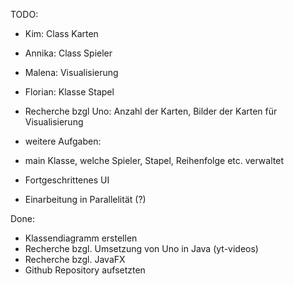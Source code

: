 TODO:
- Kim: Class Karten
- Annika: Class Spieler
- Malena: Visualisierung
- Florian: Klasse Stapel
- Recherche bzgl Uno: Anzahl der Karten, Bilder der Karten für Visualisierung

- weitere Aufgaben:
- main Klasse, welche Spieler, Stapel, Reihenfolge etc. verwaltet
- Fortgeschrittenes UI
- Einarbeitung in Parallelität (?)


Done:
- Klassendiagramm erstellen
- Recherche bzgl. Umsetzung von Uno in Java (yt-videos)
- Recherche bzgl. JavaFX
- Github Repository aufsetzten
